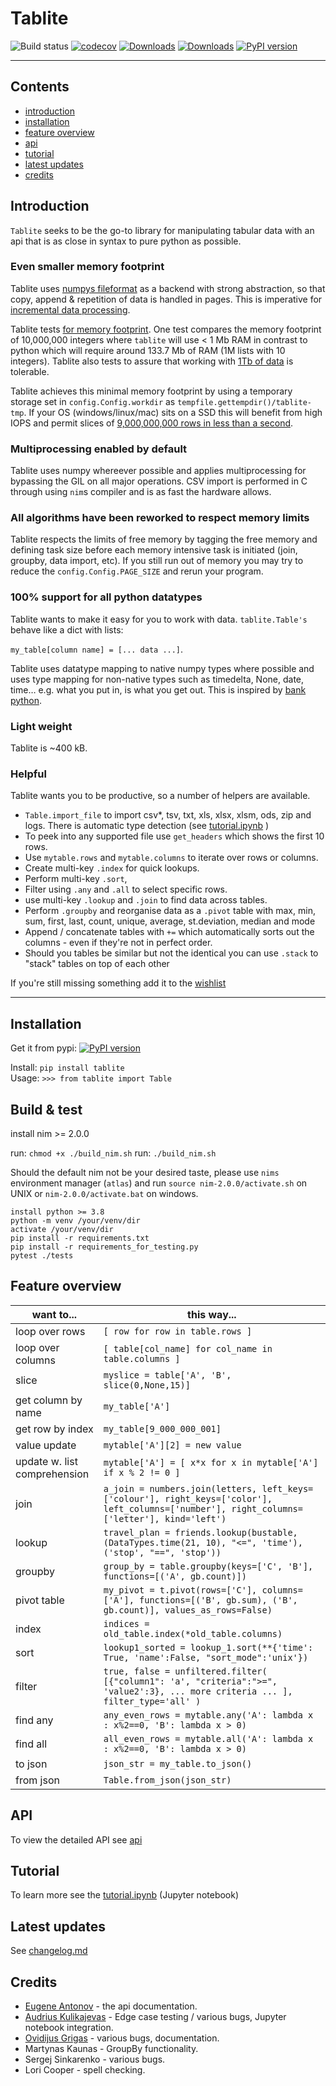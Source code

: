 # Tablite

![Build status](https://github.com/root-11/tablite/actions/workflows/python-test.yml/badge.svg)
[![codecov](https://codecov.io/gh/root-11/tablite/branch/master/graph/badge.svg?token=A0QEWGO9R6)](https://codecov.io/gh/root-11/tablite)
[![Downloads](https://pepy.tech/badge/tablite)](https://pepy.tech/project/tablite)
[![Downloads](https://pepy.tech/badge/tablite/month)](https://pepy.tech/project/tablite)
[![PyPI version](https://badge.fury.io/py/tablite.svg)](https://badge.fury.io/py/tablite)

--------------

## Contents

- [introduction](#introduction)
- [installation](#installation)
- [feature overview](#feature_overview)
- [api](#api)
- [tutorial](#tutorial)
- [latest updates](#latest_updates)
- [credits](#credits)

## <a name="introduction"></a>Introduction 

`Tablite` seeks to be the go-to library for manipulating tabular data with an api that is as close in syntax to pure python as possible. 


### Even smaller memory footprint

Tablite uses [numpys fileformat](https://numpy.org/doc/stable/reference/generated/numpy.lib.format.html) as a backend with strong abstraction, so that copy, append & repetition of data is handled in pages. This is imperative for [incremental data processing](https://raw.githubusercontent.com/root-11/tablite/74e7b44cfc314950b7a769316cb48d67cce725d0/images/incremental_dataprocessing.svg).

Tablite tests [for memory footprint](https://github.com/root-11/tablite/blob/master/tests/test_memory_footprint.py). One test compares the memory footprint of 10,000,000 integers where `tablite` will use < 1 Mb RAM in contrast to python which will require around 133.7 Mb of RAM (1M lists with 10 integers). Tablite also tests to assure that working with [1Tb of data](https://github.com/root-11/tablite/blob/9bb6e572538a85aee31ef8a4a60c0945a6f857a4/tests/test_filereader_performance.py#L104) is tolerable.

Tablite achieves this minimal memory footprint by using a temporary storage set in `config.Config.workdir` as `tempfile.gettempdir()/tablite-tmp`.
If your OS (windows/linux/mac) sits on a SSD this will benefit from high IOPS and permit slices of [9,000,000,000 rows in less than a second](https://github.com/root-11/tablite/blob/master/images/1TB_test.png?raw=true).

### Multiprocessing enabled by default

Tablite uses numpy whereever possible and applies multiprocessing for bypassing the GIL on all major operations. 
CSV import is performed in C through using `nim`s compiler and is as fast the hardware allows.

### All algorithms have been reworked to respect memory limits

Tablite respects the limits of free memory by tagging the free memory and defining task size before each memory intensive task is initiated (join, groupby, data import, etc).
If you still run out of memory you may try to reduce the `config.Config.PAGE_SIZE` and rerun your program.

### 100% support for all python datatypes

Tablite wants to make it easy for you to work with data. `tablite.Table's` behave like a dict with lists:

`my_table[column name] = [... data ...]`.

Tablite uses datatype mapping to native numpy types where possible and uses type mapping for non-native types such as timedelta, None, date, time… e.g. what you put in, is what you get out. This is inspired by [bank python](https://calpaterson.com/bank-python.html).

### Light weight

Tablite is ~400 kB.

### Helpful

Tablite wants you to be productive, so a number of helpers are available. 

- `Table.import_file` to import csv*, tsv, txt, xls, xlsx, xlsm, ods, zip and logs. There is automatic type detection (see [tutorial.ipynb](https://nbviewer.org/github/root-11/tablite/blob/master/tutorial.ipynb) )
- To peek into any supported file use `get_headers` which shows the first 10 rows.
- Use `mytable.rows` and `mytable.columns` to iterate over rows or columns.
- Create multi-key `.index` for quick lookups.
- Perform multi-key `.sort`,
- Filter using `.any` and `.all` to select specific rows.
- use multi-key `.lookup` and `.join` to find data across tables.
- Perform `.groupby` and reorganise data as a `.pivot` table with max, min, sum, first, last, count, unique, average, st.deviation, median and mode
- Append / concatenate tables with `+=` which automatically sorts out the columns - even if they're not in perfect order.
- Should you tables be similar but not the identical you can use `.stack` to "stack" tables on top of each other

If you're still missing something add it to the [wishlist](https://github.com/root-11/tablite/issues)


---------------

## <a name="installation"></a>Installation

Get it from pypi: [![PyPI version](https://badge.fury.io/py/tablite.svg)](https://badge.fury.io/py/tablite)

Install: `pip install tablite`  
Usage:  `>>> from tablite import Table`  

## <a name="build & test"></a>Build & test

install nim >= 2.0.0

run: `chmod +x ./build_nim.sh`
run: `./build_nim.sh`

Should the default nim not be your desired taste, please use `nims` environment manager (`atlas`) and run `source nim-2.0.0/activate.sh` on UNIX or `nim-2.0.0/activate.bat` on windows.

```
install python >= 3.8
python -m venv /your/venv/dir
activate /your/venv/dir
pip install -r requirements.txt
pip install -r requirements_for_testing.py
pytest ./tests
```

## <a name="feature_overview"></a>Feature overview

|want to...| this way... |
|---|---|
|loop over rows| `[ row for row in table.rows ]`|
|loop over columns| `[ table[col_name] for col_name in table.columns ]`|
|slice | `myslice = table['A', 'B', slice(0,None,15)]`|
|get column by name | `my_table['A']` |
|get row by index | `my_table[9_000_000_001]` |
|value update| `mytable['A'][2] = new value` |
|update w. list comprehension | `mytable['A'] = [ x*x for x in mytable['A'] if x % 2 != 0 ]`|
|join| `a_join = numbers.join(letters, left_keys=['colour'], right_keys=['color'], left_columns=['number'], right_columns=['letter'], kind='left')`|
| lookup| `travel_plan = friends.lookup(bustable, (DataTypes.time(21, 10), "<=", 'time'), ('stop', "==", 'stop'))`|
| groupby| `group_by = table.groupby(keys=['C', 'B'], functions=[('A', gb.count)])`|
| pivot table | `my_pivot = t.pivot(rows=['C'], columns=['A'], functions=[('B', gb.sum), ('B', gb.count)], values_as_rows=False)`|
| index| `indices = old_table.index(*old_table.columns)`|
| sort| `lookup1_sorted = lookup_1.sort(**{'time': True, 'name':False, "sort_mode":'unix'})`|
| filter    | `true, false = unfiltered.filter( [{"column1": 'a', "criteria":">=", 'value2':3}, ... more criteria ... ], filter_type='all' )`|
| find any  | `any_even_rows = mytable.any('A': lambda x : x%2==0, 'B': lambda x > 0)`|
| find all  | `all_even_rows = mytable.all('A': lambda x : x%2==0, 'B': lambda x > 0)`|
| to json   | `json_str = my_table.to_json()`|
| from json | `Table.from_json(json_str)`|

## <a name="api"></a>API

To view the detailed API see [api](https://root-11.github.io/tablite/latest/)

## <a name="tutorial"></a>Tutorial

To learn more see the [tutorial.ipynb](https://github.com/root-11/tablite/blob/master/tutorial.ipynb) (Jupyter notebook)


## <a name="latest_updates"></a>Latest updates

See [changelog.md](https://github.com/root-11/tablite/blob/master/changelog.md)


## <a name="credits"></a>Credits

- [Eugene Antonov](https://github.com/Jetman80) - the api documentation.
- [Audrius Kulikajevas](https://github.com/realratchet) - Edge case testing / various bugs, Jupyter notebook integration.
- [Ovidijus Grigas](https://github.com/omenSi) - various bugs, documentation.
- Martynas Kaunas - GroupBy functionality.
- Sergej Sinkarenko - various bugs.
- Lori Cooper - spell checking.
